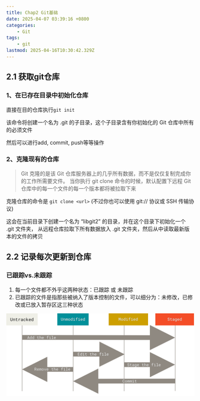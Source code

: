 ```yaml
---
title: Chap2 Git基础
date: 2025-04-07 03:39:16 +0800
categories:
    - Git
tags:
    - git
lastmod: 2025-04-16T10:30:42.329Z
---
```


2.1 获取git仓库
---
### 1、在已存在目录中初始化仓库
直接在目的仓库执行`git init`

该命令将创建一个名为 .git 的子目录，这个子目录含有你初始化的 Git 仓库中所有的必须文件

然后可以进行add, commit, push等等操作

### 2、克隆现有的仓库

> Git 克隆的是该 Git 仓库服务器上的几乎所有数据，而不是仅仅复制完成你的工作所需要文件。 当你执行 git clone 命令的时候，默认配置下远程 Git 仓库中的每一个文件的每一个版本都将被拉取下来

克隆仓库的命令是 `git clone <url>` 
\(不过你也可以使用 git:// 协议或 SSH 传输协议)

这会在当前目录下创建一个名为 “libgit2” 的目录，并在这个目录下初始化一个 .git 文件夹， 从远程仓库拉取下所有数据放入 .git 文件夹，然后从中读取最新版本的文件的拷贝


2.2 记录每次更新到仓库
---
### 已跟踪vs.未跟踪
1. 每一个文件都不外乎这两种状态：已跟踪 或 未跟踪
2. 已跟踪的文件是指那些被纳入了版本控制的文件，可以细分为：未修改，已修改或已放入暂存区这三种状态

![description](/assets/Image/lifecycle.png)

